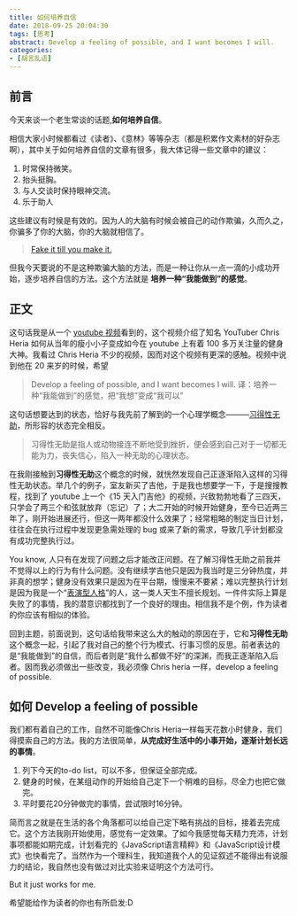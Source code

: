 ```yaml
---
title: 如何培养自信
date: 2018-09-25 20:04:30
tags: [思考]
abstract: Develop a feeling of possible, and I want becomes I will.
categories: 
- [胡言乱语]
---
```


## 前言

今天来谈一个老生常谈的话题,**如何培养自信**。

相信大家小时候都看过《读者》、《意林》等等杂志（都是积累作文素材的好杂志啊），其中关于如何培养自信的文章有很多，我大体记得一些文章中的建议：

1. 时常保持微笑。
2. 抬头挺胸。
3. 与人交谈时保持眼神交流。
4. 乐于助人

这些建议有时候是有效的。因为人的大脑有时候会被自己的动作欺骗，久而久之，你骗多了你的大脑，你的大脑就相信了。

> [Fake it till you make it.](https://en.wikipedia.org/wiki/Fake_it_till_you_make_it)

但我今天要说的不是这种欺骗大脑的方法，而是一种让你从一点一滴的小成功开始，逐步培养自信的方法。这个方法就是 **培养一种“我能做到”的感觉**。

## 正文

这句话我是从一个 [youtube 视频](https://www.youtube.com/watch?v=0KV9NrSDClc)看到的，这个视频介绍了知名 YouTuber Chris Heria 如何从当年的瘦小小子变成如今在 youtube 上有着 100 多万关注量的健身大神。我看过 Chris Heria 不少的视频，因而对这个视频有更深的感触。视频中说到他在 20 来岁的时候，希望

> Develop a feeling of possible, and I want becomes I will.
> 译：培养一种“我能做到”的感觉，把“我想”变成“我可以”

这句话想要达到的状态，恰好与我先前了解到的一个心理学概念———[习得性无助](https://wiki.mbalib.com/wiki/%E4%B9%A0%E5%BE%97%E6%80%A7%E6%97%A0%E5%8A%A9)，所形容的状态完全相反。

> 习得性无助是指人或动物接连不断地受到挫折，便会感到自己对于一切都无能为力，丧失信心，陷入一种无助的心理状态。

在我刚接触到**习得性无助**这个概念的时候，就恍然发现自己正逐渐陷入这样的习得性无助状态。举几个的例子，室友新买了吉他，于是我也想要学一下，于是搜搜教程，找到了 youtube 上一个《15 天入门吉他》的视频，兴致勃勃地看了三四天，只学会了两三个和弦就放弃（忘记）了；大二开始的时候开始健身，至今已近两三年了，刚开始进展还行，但这一两年都没什么效果了；经常粗略的制定当日计划，往往会在执行过程中发现更急需处理的 bug 或来了新的需求，导致几乎计划都没有成功完整执行过。

You know, 人只有在发现了问题之后才能改正问题。在了解习得性无助之前我并不觉得以上的行为有什么问题。没有继续学吉他只是因为我当时是三分钟热度，并非真的想学；健身没有效果只是因为在平台期，慢慢来不要紧；难以完整执行计划是因为我是一个“[表演型人格](https://www.16personalities.com/ch/esfp-%E4%BA%BA%E6%A0%BC)”的人，这一类人天生不擅长规划。一件件实际上算是失败了的事情，我的潜意识都找到了一个良好的理由。相信我不是个例，作为读者的你应该有相似的体验。

回到主题，前面说到，这句话给我带来这么大的触动的原因在于，它和**习得性无助**这个概念一起，引起了我对自己的整个行为模式、行事习惯的反思。前者表达的是“我能做到”的自信，而后者则是“我什么都做不好”的深渊，而我正逐渐陷入后者。因而我必须做出一些改变，我必须像 Chris heria 一样，develop a feeling of possible.

## 如何 Develop a feeling of possible

我们都有着自己的工作，自然不可能像Chris Heria一样每天花数小时健身，我们得摸索自己的方法。我的方法很简单，**从完成好生活中的小事开始，逐渐计划长远的事情**。
1. 列下今天的to-do list，可以不多，但保证全部完成。
2. 健身的时候，在某组动作的开始给自己定下一个稍难的目标，尽全力也把它做完。
3. 平时要花20分钟做完的事情，尝试限时16分钟。

简而言之就是在生活的各个角落都可以给自己定下略有挑战的目标，接着去完成它。这个方法我刚开始使用，感觉有一定效果。了如今我感觉每天精力充沛，计划事项都能如期完成，计划看完的《JavaScript语言精粹》和《JavaScript设计模式》也快看完了。当然作为一个理科生，我知道我个人的见证叙述不能得出有说服力的结论，我自然也没有做过对比实验来证明这个方法可行。

But it just works for me.

希望能给作为读者的你也有所启发:D